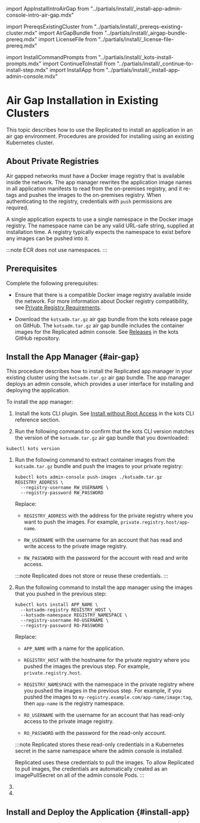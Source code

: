 import AppInstallIntroAirGap from "../partials/install/_install-app-admin-console-intro-air-gap.mdx"

import PrereqsExistingCluster from "../partials/install/_prereqs-existing-cluster.mdx"
import AirGapBundle from "../partials/install/_airgap-bundle-prereq.mdx"
import LicenseFile from "../partials/install/_license-file-prereq.mdx"

import InstallCommandPrompts from "../partials/install/_kots-install-prompts.mdx"
import ContinueToInstall from "../partials/install/_continue-to-install-step.mdx"
import InstallApp from "../partials/install/_install-app-admin-console.mdx"

# Air Gap Installation in Existing Clusters

This topic describes how to use the Replicated to install an application in an air gap environment. Procedures are provided for installing using an existing Kubernetes cluster.

## About Private Registries

Air gapped networks must have a Docker image registry that is available inside the network. The app manager rewrites the application image names in all application manifests to read from the on-premises registry, and it re-tags and pushes the images to the on-premises registry. When authenticating to the registry, credentials with `push` permissions are required.

A single application expects to use a single namespace in the Docker image registry. The namespace name can be any valid URL-safe string, supplied at installation time. A registry typically expects the namespace to exist before any images can be pushed into it.

:::note
ECR does not use namespaces.
:::

## Prerequisites

Complete the following prerequisites:

<PrereqsExistingCluster/>

* Ensure that there is a compatible Docker image registry available inside the network. For more information about Docker registry compatibility, see [Private Registry Requirements](/enterprise/installing-general-requirements#private-registry-requirements).

<AirGapBundle/>

<LicenseFile/>

* Download the `kotsadm.tar.gz` air gap bundle from the kots release page on GitHub. The `kotsadm.tar.gz` air gap bundle includes the container images for the Replicated admin console. See [Releases](https://github.com/replicatedhq/kots/releases) in the kots GitHub repository.

## Install the App Manager {#air-gap}

This procedure describes how to install the Replicated app manager in your existing cluster using the `kotsadm.tar.gz` air gap bundle. The app manager deploys an admin console, which provides a user interface for installing and deploying the application.

To install the app manager:

1. Install the kots CLI plugin. See [Install without Root Access](/reference/kots-cli-getting-started#install-without-root-access) in the kots CLI reference section.

1. Run the following command to confirm that the kots CLI version matches the version of the `kotsadm.tar.gz` air gap bundle that you downloaded:

  ```shell
  kubectl kots version
  ```

1. Run the following command to extract container images from the `kotsadm.tar.gz` bundle and push the images to your private registry:

   ```shell
   kubectl kots admin-console push-images ./kotsadm.tar.gz REGISTRY_ADDRESS \
     --registry-username RW_USERNAME \
     --registry-password RW_PASSWORD
   ```

    Replace:

    * `REGISTRY_ADDRESS` with the address for the private registry where you want to push the images. For example, `private.registry.host/app-name`.
    
    * `RW_USERNAME` with the username for an account that has read and write access to the private image registry.

    * `RW_PASSWORD` with the password for the account with read and write access.
    
    :::note
    Replicated does not store or reuse these credentials.
    :::

1. Run the following command to install the app manager using the images that you pushed in the previous step:

   ```shell
   kubectl kots install APP_NAME \
     --kotsadm-registry REGISTRY_HOST \
     --kotsadm-namespace REGISTRY_NAMESPACE \
     --registry-username RO-USERNAME \
     --registry-password RO-PASSWORD
   ```

   Replace:

   * `APP_NAME` with a name for the application.
   
   * `REGISTRY_HOST` with the hostname for the private registry where you pushed the images the previous step. For example, `private.registry.host`.
   
   * `REGISTRY_NAMESPACE` with the namespace in the private registry where you pushed the images in the previous step. For example, if you pushed the images to `my-registry.example.com/app-name/image:tag`, then `app-name` is the registry namespace.
   
   * `RO_USERNAME` with the username for an account that has read-only access to the private image registry.
   
   * `RO_PASSWORD` with the password for the read-only account.

   :::note
   Replicated stores these read-only credentials in a Kubernetes secret in the same namespace where the admin console is installed.

   Replicated uses these credentials to pull the images. To allow Replicated to pull images, the credentials are automatically created as an imagePullSecret on all of the admin console Pods.
   :::

1. <InstallCommandPrompts/>

1. <ContinueToInstall/>    

## Install and Deploy the Application {#install-app}    

<AppInstallIntroAirGap/>

<AppInstall/>